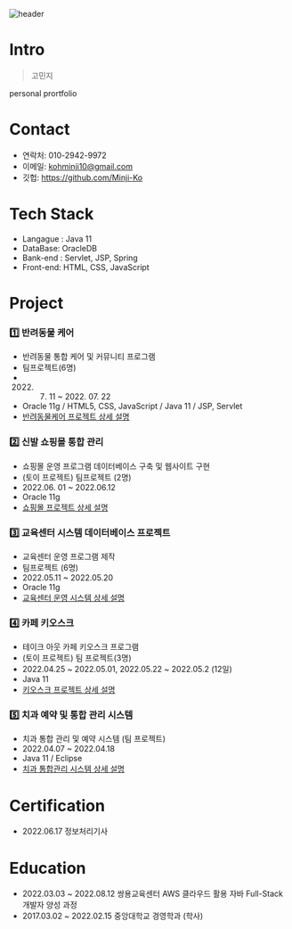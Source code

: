 ![header](https://capsule-render.vercel.app/api?type=rect&color=C8EBFA&height=200&section=header&text=Resume&fontSize=50)
<!-- https://github.com/kyechan99/capsule-render -->

# Intro
> 고민지

personal prortfolio

# Contact
- 연락처: 010-2942-9972
- 이메일: kohminji10@gmail.com
- 깃헙: https://github.com/Minji-Ko

# Tech Stack
- Langague : Java 11
- DataBase: OracleDB
- Bank-end : Servlet, JSP, Spring
- Front-end: HTML, CSS, JavaScript

# Project
### 1️⃣ 반려동물 케어
- 반려동물 통합 케어 및 커뮤니티  프로그램
- 팀프로젝트(6명)
- 2022. 07. 11 ~ 2022. 07. 22
- Oracle 11g / HTML5, CSS, JavaScript / Java 11 / JSP, Servlet
- [반려동물케어 프로젝트 상세 설명](https://github.com/Minji-Ko/portfolio/tree/main/Fanimal)

### 2️⃣ 신발 쇼핑몰 통합 관리
- 쇼핑몰 운영 프로그램 데이터베이스 구축 및 웹사이트 구현
- (토이 프로젝트) 팀프로젝트 (2명)
- 2022.06. 01 ~ 2022.06.12
- Oracle 11g 
- [쇼핑몰 프로젝트 상세 설명](https://github.com/Minji-Ko/database-project-shop)

### 3️⃣ 교육센터 시스템 데이터베이스 프로젝트
- 교육센터 운영 프로그램 제작 
- 팀프로젝트 (6명)
- 2022.05.11 ~ 2022.05.20 
- Oracle 11g
- [교육센터 운영 시스템 상세 설명](https://github.com/Minji-Ko/database-project-edu)

### 4️⃣ 카페 키오스크
- 테이크 아웃 카페 키오스크 프로그램  
- (토이 프로젝트) 팀 프로젝트(3명)
- 2022.04.25 ~ 2022.05.01, 2022.05.22 ~ 2022.05.2 (12일)  
- Java 11 
- [키오스크 프로젝트 상세 설명](https://github.com/Minji-Ko/console-project-cafe)

### 5️⃣ 치과 예약 및 통합 관리 시스템 
- 치과 통합 관리 및 예약 시스템 (팀 프로젝트)  
- 2022.04.07 ~ 2022.04.18  
- Java 11 / Eclipse  
- [치과 통합관리 시스템 상세 설명](https://github.com/Minji-Ko/console-project-dentist)

# Certification
- 2022.06.17 정보처리기사

# Education
- 2022.03.03 ~ 2022.08.12 쌍용교육센터 AWS 클라우드 활용 자바 Full-Stack 개발자 양성 과정
- 2017.03.02 ~ 2022.02.15 중앙대학교 경영학과 (학사)
